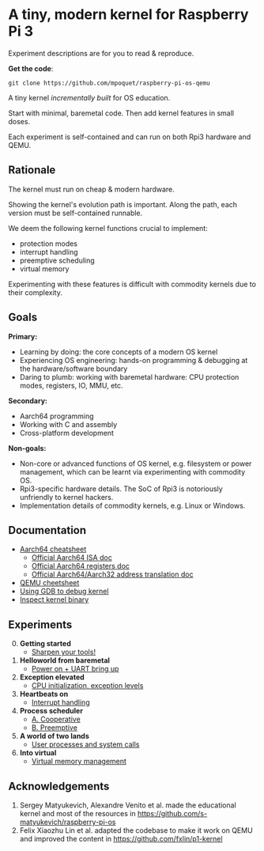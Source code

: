 # A tiny, modern kernel for Raspberry Pi 3

Experiment descriptions are for you to read & reproduce.

**Get the code**:

```
git clone https://github.com/mpoquet/raspberry-pi-os-qemu
```

A tiny kernel *incrementally built* for OS education.

Start with minimal, baremetal code. Then add kernel features in small doses.

Each experiment is self-contained and can run on both Rpi3 hardware and QEMU.

## Rationale

The kernel must run on cheap & modern hardware.

Showing the kernel's evolution path is important. Along the path, each version must be self-contained runnable.

We deem the following kernel functions crucial to implement:
* protection modes
* interrupt handling
* preemptive scheduling
* virtual memory

Experimenting with these features is difficult with commodity kernels due to their complexity.

## Goals

**Primary:**
* Learning by doing: the core concepts of a modern OS kernel
* Experiencing OS engineering: hands-on programming & debugging at the hardware/software boundary
* Daring to plumb: working with baremetal hardware: CPU protection modes, registers, IO, MMU, etc.

**Secondary:**
* Aarch64 programming
* Working with C and assembly
* Cross-platform development

**Non-goals:**

* Non-core or advanced functions of OS kernel, e.g. filesystem or power management, which can be learnt via experimenting with commodity OS.
* Rpi3-specific hardware details. The SoC of Rpi3 is notoriously unfriendly to kernel hackers.
* Implementation details of commodity kernels, e.g. Linux or Windows.

## Documentation
* [Aarch64 cheatsheet](aarch64-cheatsheet.md)
  * [Official Aarch64 ISA doc](https://developer.arm.com/documentation/ddi0602/latest/)
  * [Official Aarch64 registers doc](https://developer.arm.com/documentation/ddi0601/latest/)
  * [Official Aarch64/Aarch32 address translation doc](https://developer.arm.com/documentation/100940/latest/)
* [QEMU cheetsheet](qemu.md)
* [Using GDB to debug kernel](gdb.md)
* [Inspect kernel binary](inspect-kernel-binary.md)

## Experiments
0. **Getting started**
      * [Sharpen your tools!](lesson00/rpi-os.md)
1. **Helloworld from baremetal**
      * [Power on + UART bring up](lesson01/rpi-os.md)
2. **Exception elevated**
      * [CPU initialization, exception levels](lesson02/rpi-os.md)
3. **Heartbeats on**
      * [Interrupt handling](lesson03/rpi-os.md)
4. **Process scheduler**
      * [A. Cooperative](lesson04a/rpi-os.md)
      * [B. Preemptive](lesson04b/rpi-os.md)
5. **A world of two lands**
      * [User processes and system calls](lesson05/rpi-os.md)
6. **Into virtual**
      * [Virtual memory management](lesson06/rpi-os.md)

## Acknowledgements
1. Sergey Matyukevich, Alexandre Venito et al. made the educational kernel and most of the resources in https://github.com/s-matyukevich/raspberry-pi-os
2. Felix Xiaozhu Lin et al. adapted the codebase to make it work on QEMU and improved the content in https://github.com/fxlin/p1-kernel

